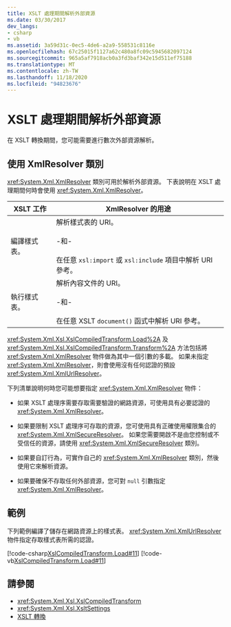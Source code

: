 ```yaml
---
title: XSLT 處理期間解析外部資源
ms.date: 03/30/2017
dev_langs:
- csharp
- vb
ms.assetid: 3a59d31c-0ec5-4de6-a2a9-558531c8116e
ms.openlocfilehash: 67c25015f1127a62c480a8fc09c5945682097124
ms.sourcegitcommit: 965a5af7918acb0a3fd3baf342e15d511ef75188
ms.translationtype: MT
ms.contentlocale: zh-TW
ms.lasthandoff: 11/18/2020
ms.locfileid: "94823676"
---
```

# <a name="resolving-external-resources-during-xslt-processing"></a>XSLT 處理期間解析外部資源
在 XSLT 轉換期間，您可能需要進行數次外部資源解析。  
  
## <a name="using-the-xmlresolver-class"></a>使用 XmlResolver 類別  
 <xref:System.Xml.XmlResolver> 類別可用於解析外部資源。 下表說明在 XSLT 處理期間何時會使用 <xref:System.Xml.XmlResolver>。  
  
|XSLT 工作|XmlResolver 的用途|  
|---------------|--------------------------------------|  
|編譯樣式表。|解析樣式表的 URI。<br /><br /> -和-<br /><br /> 在任意 `xsl:import` 或 `xsl:include` 項目中解析 URI 參考。|  
|執行樣式表。|解析內容文件的 URI。<br /><br /> -和-<br /><br /> 在任意 XSLT `document()` 函式中解析 URI 參考。|  
  
 <xref:System.Xml.Xsl.XslCompiledTransform.Load%2A> 及 <xref:System.Xml.Xsl.XslCompiledTransform.Transform%2A> 方法包括將 <xref:System.Xml.XmlResolver> 物件做為其中一個引數的多載。 如果未指定 <xref:System.Xml.XmlResolver>，則會使用沒有任何認證的預設 <xref:System.Xml.XmlUrlResolver>。  
  
 下列清單說明何時您可能想要指定 <xref:System.Xml.XmlResolver> 物件：  
  
- 如果 XSLT 處理序需要存取需要驗證的網路資源，可使用具有必要認證的 <xref:System.Xml.XmlResolver>。  
  
- 如果要限制 XSLT 處理序可存取的資源，您可使用具有正確使用權限集合的 <xref:System.Xml.XmlSecureResolver>。 如果您需要開啟不是由您控制或不受信任的資源，請使用 <xref:System.Xml.XmlSecureResolver> 類別。  
  
- 如果要自訂行為，可實作自己的 <xref:System.Xml.XmlResolver> 類別，然後使用它來解析資源。  
  
- 如果要確保不存取任何外部資源，您可對 `null` 引數指定 <xref:System.Xml.XmlResolver>。  
  
## <a name="example"></a>範例  
 下列範例編譯了儲存在網路資源上的樣式表。 <xref:System.Xml.XmlUrlResolver> 物件指定存取樣式表所需的認證。  
  
 [!code-csharp[XslCompiledTransform.Load#11](../../../../samples/snippets/csharp/VS_Snippets_Data/XslCompiledTransform.Load/CS/Xslt_Load_v2.cs#11)]
 [!code-vb[XslCompiledTransform.Load#11](../../../../samples/snippets/visualbasic/VS_Snippets_Data/XslCompiledTransform.Load/VB/Xslt_Load_v2.vb#11)]  
  
## <a name="see-also"></a>請參閱

- <xref:System.Xml.Xsl.XslCompiledTransform>
- <xref:System.Xml.Xsl.XsltSettings>
- [XSLT 轉換](xslt-transformations.md)
